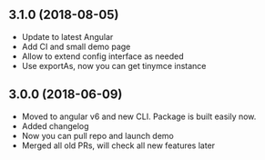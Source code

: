 ## 3.1.0 (2018-08-05)

* Update to latest Angular
* Add CI and small demo page
* Allow to extend config interface as needed
* Use exportAs, now you can get tinymce instance

## 3.0.0 (2018-06-09)

* Moved to angular v6 and new CLI. Package is built easily now.
* Added changelog
* Now you can pull repo and launch demo
* Merged all old PRs, will check all new features later
